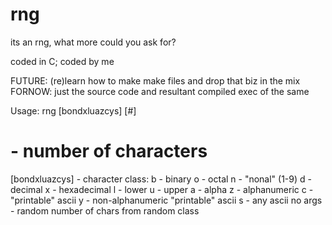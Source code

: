 # rng
its an rng, what more could you ask for?

coded in C; coded by me

FUTURE: (re)learn how to make make files and drop that biz in the mix
FORNOW: just the source code and resultant compiled exec of the same



Usage: rng [bondxluazcys] [#]

# - number of characters

[bondxluazcys] - character class:
b - binary
o - octal
n - "nonal" (1-9)
d - decimal
x - hexadecimal
l - lower
u - upper
a - alpha
z - alphanumeric
c - "printable" ascii
y - non-alphanumeric "printable" ascii
s - any ascii
no args - random number of chars from random class

